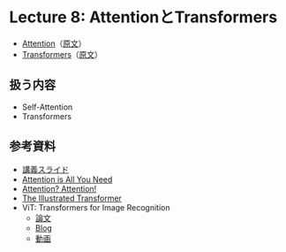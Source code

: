 # Lecture 8: AttentionとTransformers

- [Attention](./attention.md)（[原文](https://cs231n.github.io/attention/)）
- [Transformers](./transformers.md)（[原文](https://cs231n.github.io/transformers/)）


## 扱う内容

- Self-Attention
- Transformers

## 参考資料

- [講義スライド](https://cs231n.stanford.edu/slides/2024/lecture_8.pdf)
- [Attention is All You Need](https://arxiv.org/abs/1706.03762)
- [Attention? Attention!](https://lilianweng.github.io/posts/2018-06-24-attention/)
- [The Illustrated Transformer](https://jalammar.github.io/illustrated-transformer/)
- ViT: Transformers for Image Recognition
    - [論文](https://arxiv.org/abs/2010.11929)
    - [Blog](https://research.google/blog/transformers-for-image-recognition-at-scale/?m=1)
    - [動画](https://www.youtube.com/watch?v=TrdevFK_am4)
